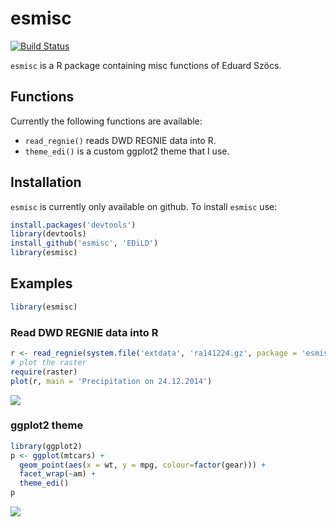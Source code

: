 esmisc
============
[![Build Status](https://travis-ci.org/EDiLD/esmisc.png)](https://travis-ci.org/EDiLD/esmisc)

`esmisc` is a R package containing misc functions of Eduard Szöcs.

## Functions
Currently the following functions are available:

  + `read_regnie()` reads DWD REGNIE data into R.
  + `theme_edi()` is a custom ggplot2 theme that I use.
    

    
## Installation
`esmisc` is currently only available on github. To install `esmisc` use:

```r
install.packages('devtools')
library(devtools)
install_github('esmisc', 'EDiLD')
library(esmisc)
```

## Examples

```r
library(esmisc)
```


### Read DWD REGNIE data into R


```r
r <- read_regnie(system.file('extdata', 'ra141224.gz', package = 'esmisc'))
# plot the raster
require(raster)
plot(r, main = 'Precipitation on 24.12.2014')
```

![](README_files/figure-html/read_regnie-1.png)<!-- -->

### ggplot2 theme


```r
library(ggplot2)
p <- ggplot(mtcars) + 
  geom_point(aes(x = wt, y = mpg, colour=factor(gear))) + 
  facet_wrap(~am) + 
  theme_edi()
p
```

![](README_files/figure-html/ggplot_themes-1.png)<!-- -->

